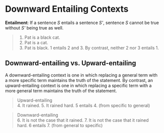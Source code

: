 # Downward Entailing Contexts

**Entailment**: If a sentence *S* entails a sentence *S'*, sentence *S* cannot be true without *S'* being true as well. 

> 1. Pat is a black cat.
> 2. Pat is a cat.
> 3. Pat is black.
> 1 entails 2 and 3. By contrast, neither 2 nor 3 entails 1. 

## Downward-entailing vs. Upward-entailing

A downward-entailing context is one in which replacing a general term with a more specific term maintains the truth of the statement. By contrast, an upward-entailing context is one in which replacing a specific term with a more general term maintains the truth of the statement.

> Upward-entailing <br>
> 4. It rained.
> 5. It rained hard.
> 5 entails 4. (from specific to general)

> Downward-entailing <br>
> 6. It is not the case that it rained.
> 7. It is not the case that it rained hard.
> 6 entails 7. (from general to specific)
